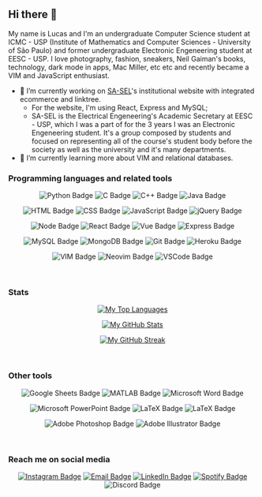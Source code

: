 ## Hi there 👋

My name is Lucas and I'm an undergraduate Computer Science student at ICMC - USP (Institute of Mathematics and Computer Sciences - University of São Paulo) and former undergraduate Electronic Engeneering student at EESC - USP. I love photography, fashion, sneakers, Neil Gaiman's books, technology, dark mode in apps, Mac Miller, etc etc and recently became a VIM and JavaScript enthusiast.


- 🔭 I’m currently working on [SA-SEL](https://github.com/sa-sel/)'s institutional website with integrated ecommerce and linktree. 
  - For the website, I'm using React, Express and MySQL;
  - SA-SEL is the Electrical Engeneering's Academic Secretary at EESC - USP, which I was a part of for the 3 years I was an Electronic Engeneering student. It's a group composed by students and focused on representing all of the course's student body before the society as well as the university and it's many departments.
- 🌱 I’m currently learning more about VIM and relational databases.


### Programming languages and related tools
<div align="center">
  
  ![Python Badge](https://img.shields.io/badge/python-%23295981.svg?&style=for-the-badge&logo=python&logoColor=%23FFE365)
  ![C Badge](https://img.shields.io/badge/ansi%20c-%23f7f7f7.svg?&style=for-the-badge&logo=c&logoColor=%23202020)
  ![C++ Badge](https://img.shields.io/badge/C++-%2300599C.svg?&style=for-the-badge&logo=c%2B%2B&logoColor=white)
  ![Java Badge](https://img.shields.io/badge/java-%23DE0000.svg?&style=for-the-badge&logo=java&logoColor=%23f7f7f7)
  
  ![HTML Badge](https://img.shields.io/badge/html-%23E34F26.svg?&style=for-the-badge&logo=html5&logoColor=white)
  ![CSS Badge](https://img.shields.io/badge/css-%231572B6.svg?&style=for-the-badge&logo=css3&logoColor=%23f7f7f7)
  ![JavaScript Badge](https://img.shields.io/badge/javascript-%23292610.svg?&style=for-the-badge&logo=javascript&logoColor=%23FCDC00)
  ![jQuery Badge](https://img.shields.io/badge/jquery-%230769AD.svg?&style=for-the-badge&logo=jquery&logoColor=%23f7f7f7)
  
  ![Node Badge](https://img.shields.io/badge/node.js-%2343853D.svg?&style=for-the-badge&logo=node.js&logoColor=%23f7f7f7)
  ![React Badge](https://img.shields.io/badge/react.js-%23282C34.svg?&style=for-the-badge&logo=react&logoColor=%2361DAFB)
  ![Vue Badge](https://img.shields.io/badge/vue.js-%2335495E.svg?&style=for-the-badge&logo=vue.js&logoColor=%2341B883)
  ![Express Badge](https://img.shields.io/badge/express.js-%23FDFDFD.svg?&style=for-the-badge&logo=express&logoColor=%23202020)
  
  ![MySQL Badge](https://img.shields.io/badge/mysql-%23F29111.svg?&style=for-the-badge&logo=mysql&logoColor=%2300758F)
  ![MongoDB Badge](https://img.shields.io/badge/mongodb-%23202020.svg?&style=for-the-badge&logo=mongodb)
  ![Git Badge](https://img.shields.io/badge/git-%23F54D27.svg?&style=for-the-badge&logo=git&logoColor=white)
  ![Heroku Badge](https://img.shields.io/badge/heroku-%239E7CC1.svg?&style=for-the-badge&logo=heroku&logoColor=white)
  
  ![VIM Badge](https://img.shields.io/badge/vim-%23007F00.svg?&style=for-the-badge&logo=vim&logoColor=%23BFBFBF)
  ![Neovim Badge](https://img.shields.io/badge/neovim-%230F549D.svg?&style=for-the-badge&logo=neovim)
  ![VSCode Badge](https://img.shields.io/badge/vs%20code-%232C2C32.svg?&style=for-the-badge&logo=visual-studio-code&logoColor=%23007ACC)
  
</div>

<br>

### Stats
<div align="center">
  
[![My Top Languages](https://github-readme-stats.vercel.app/api/top-langs/?username=lucasvianav&theme=radical&layout=compact)](https://github.com/anuraghazra/github-readme-stats)
  
[![My GitHub Stats](https://github-readme-stats.vercel.app/api?username=lucasvianav&theme=radical&count_private=true&show_icons=truel&hide=prs)](https://github.com/anuraghazra/github-readme-stats)

[![My GitHub Streak](https://github-readme-streak-stats.herokuapp.com/?user=lucasvianav&theme=radical)](https://github.com/DenverCoder1/github-readme-streak-stats)

</div>

<br>

### Other tools
<div align="center">

  ![Google Sheets Badge](https://img.shields.io/badge/google%20sheets-%2334A853.svg?&style=for-the-badge&logo=google-sheets&logoColor=white)
  ![MATLAB Badge](https://img.shields.io/badge/matlab-%230076A8.svg?&style=for-the-badge&logo=mathworks&logoColor=%23C05708)
  ![Microsoft Word Badge](https://img.shields.io/badge/microsoft%20word-%234285F4.svg?&style=for-the-badge&logo=microsoft-word&logoColor=%23f7f7f7)
  
  ![Microsoft PowerPoint Badge](https://img.shields.io/badge/microsoft%20powerpoint-%23FBBC04.svg?&style=for-the-badge&logo=microsoft-powerpoint&logoColor=%23f7f7f7)
  ![LaTeX Badge](https://img.shields.io/badge/latex-%23008080.svg?&style=for-the-badge&logo=latex&logoColor=%23f7f7f7)
  ![LaTeX Badge](https://img.shields.io/badge/overleaf-%23296B2E.svg?&style=for-the-badge&logo=overleaf&logoColor=%23f7f7f7)
  
  ![Adobe Photoshop Badge](https://img.shields.io/badge/adobe%20photoshop-%23001E36.svg?&style=for-the-badge&logo=adobe-photoshop&logoColor=%2331A8FF)
  ![Adobe Illustrator Badge](https://img.shields.io/badge/adobe%20illustrator-%23330000.svg?&style=for-the-badge&logo=adobe-illustrator&logoColor=%23FF9A00)

</div>

<br>

### Reach me on social media
<div align="center">

[![Instagram Badge](https://img.shields.io/static/v1?label=Instagram&message=@vvianalucas&style=social&logo=instagram)](https://www.instagram.com/vvianalucas/)
[![Email Badge](https://img.shields.io/static/v1?label=Email&message=lucasviana@usp.br&style=social&logo=gmail)](mailto:lucasviana@usp.br)
[![LinkedIn Badge](https://img.shields.io/static/v1?label=LinkedIn&message=Lucas%20Viana%20Vilela&style=social&logo=linkedin)](https://www.linkedin.com/in/lucasvianavilela/)
[![Spotify Badge](https://img.shields.io/static/v1?label=Spotify&message=Lucas%20Viana&style=social&logo=spotify)](https://open.spotify.com/user/12143554604?si=be1d339b66a148ab/)
![Discord Badge](https://img.shields.io/static/v1?label=Discord&message=Lucas%20Viana%230803&style=social&logo=discord)

</div>
